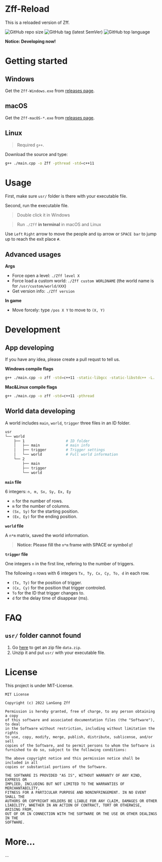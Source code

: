 # Zff-Reload

This is a reloaded version of Zff.

![GitHub repo size](https://img.shields.io/github/repo-size/ohzff/Zff-Reload?label=size&logo=github)  ![GitHub tag (latest SemVer)](https://img.shields.io/github/v/tag/ohzff/Zff-Reload)  ![GitHub top language](https://img.shields.io/github/languages/top/ohzff/Zff-Reload)

**Notice: Developing now!**

# Getting started

## Windows

Get the `Zff-Windows.exe` from [releases page](https://github.com/ohzff/Zff-Reload/releases).

## macOS

Get the `Zff-macOS-*.exe` from [releases page](https://github.com/ohzff/Zff-Reload/releases).

## Linux

> Required `g++`.

Download the source and type:

```bash
g++ ./main.cpp -o Zff -pthread -std=c++11
```

# Usage

First, make sure `usr/` folder is there with your executable file.

Second, run the executable file.

> Double click it in Windows

> Run `./Zff` **in terminal** in macOS and Linux

Use `Left` `Right` arrow to move the people and `Up` arrow or `SPACE bar` to jump up to reach the exit place `#`.

## Advanced usages

**Args**

- Force open a level: `./Zff level X`
- Force load a custom world: `./Zff custom WORLDNAME` (the world name is for `/usr/custom/world/XXX`)
- Get version info: `./Zff version`

**In game**

- Move forcely: type `/pos X Y` to move to `(X, Y)`

# Development

## App developing

If you have any idea, please create a pull requst to tell us.

**Windows compile flags**

```bash
g++ ./main.cpp -o zff -std=c++11 -static-libgcc -static-libstdc++ -L.
```

**Mac&Linux compile flags**

```bash
g++ ./main.cpp -o zff -std=c++11 -pthread
```

## World data developing

A world includes `main`, `world`, `trigger` three files in an ID folder.

```bash
usr
└── world
    ├── 1                   # ID folder
    │   ├── main            # main info
    │   ├── trigger         # Trigger settings
    │   └── world           # Full world information
    └── 2
        ├── main
        ├── trigger
        └── world
```

**`main` file**

6 integers: `n, m, Sx, Sy, Ex, Ey`

- `n` for the number of rows.
- `m` for the number of columns.
- `(Sx, Sy)` for the starting position.
- `(Ex, Ey)` for the ending position.

**`world` file**

A `n*m` matrix, saved the world information.

> **Notice: Please fill the `n*m` frame with SPACE or symbol `@`!**

**`trigger` file**

One integers `n` in the first line, refering to the number of triggers.

The following `n` rows with 6 integers `Tx, Ty, Cx, Cy, To, d` in each row.

- `(Tx, Ty)` for the position of trigger.
- `(Cx, Cy)` for the position that trigger controled.
- `To` for the ID that trigger changes to.
- `d` for the delay time of disappear (ms).

# FAQ

## `usr/` folder cannot found

1. Go [here](https://github.com/ohzff/Zff-Reload/releases) to get an zip file `data.zip`.
2. Unzip it and put `usr/` with your executable file.

# License

This project is under MIT-License.

```
MIT License

Copyright (c) 2022 LanGong Zff

Permission is hereby granted, free of charge, to any person obtaining a copy
of this software and associated documentation files (the "Software"), to deal
in the Software without restriction, including without limitation the rights
to use, copy, modify, merge, publish, distribute, sublicense, and/or sell
copies of the Software, and to permit persons to whom the Software is
furnished to do so, subject to the following conditions:

The above copyright notice and this permission notice shall be included in all
copies or substantial portions of the Software.

THE SOFTWARE IS PROVIDED "AS IS", WITHOUT WARRANTY OF ANY KIND, EXPRESS OR
IMPLIED, INCLUDING BUT NOT LIMITED TO THE WARRANTIES OF MERCHANTABILITY,
FITNESS FOR A PARTICULAR PURPOSE AND NONINFRINGEMENT. IN NO EVENT SHALL THE
AUTHORS OR COPYRIGHT HOLDERS BE LIABLE FOR ANY CLAIM, DAMAGES OR OTHER
LIABILITY, WHETHER IN AN ACTION OF CONTRACT, TORT OR OTHERWISE, ARISING FROM,
OUT OF OR IN CONNECTION WITH THE SOFTWARE OR THE USE OR OTHER DEALINGS IN THE
SOFTWARE.
```

# More...

...
